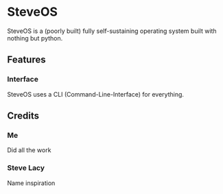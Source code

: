 # SteveOS
SteveOS is a (poorly built) fully self-sustaining operating system built with nothing but python.

## Features
### Interface
SteveOS uses a CLI (Command-Line-Interface) for everything.


## Credits
### Me 
Did all the work
### Steve Lacy 
Name inspiration
